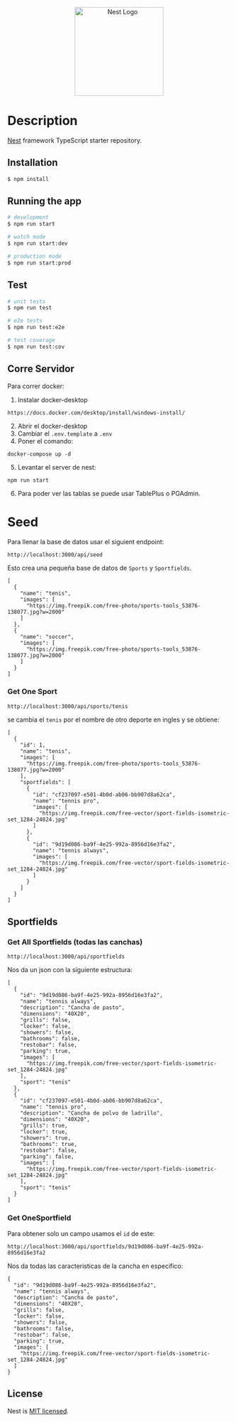 <p align="center">
  <a href="http://nestjs.com/" target="blank"><img src="https://nestjs.com/img/logo-small.svg" width="200" alt="Nest Logo" /></a>
</p>

# Description

[Nest](https://github.com/nestjs/nest) framework TypeScript starter repository.

## Installation

```bash
$ npm install
```

## Running the app

```bash
# development
$ npm run start

# watch mode
$ npm run start:dev

# production mode
$ npm run start:prod
```

## Test

```bash
# unit tests
$ npm run test

# e2e tests
$ npm run test:e2e

# test coverage
$ npm run test:cov
```

## Corre Servidor

Para correr docker:

1. Instalar docker-desktop

```
https://docs.docker.com/desktop/install/windows-install/
```

2. Abrir el docker-desktop
3. Cambiar el `.env.template` a `.env`
4. Poner el comando:

```
docker-compose up -d
```

5. Levantar el server de nest:

```
npm run start
```

6. Para poder ver las tablas se puede usar TablePlus o PGAdmin.

# Seed

Para llenar la base de datos usar el siguient endpoint:

```
http://localhost:3000/api/seed
```

Esto crea una pequeña base de datos de `Sports` y `Sportfields`.


```
[
  {
    "name": "tenis",
    "images": [
      "https://img.freepik.com/free-photo/sports-tools_53876-138077.jpg?w=2000"
    ]
  },
  {
    "name": "soccer",
    "images": [
      "https://img.freepik.com/free-photo/sports-tools_53876-138077.jpg?w=2000"
    ]
  }
]
```
### Get One Sport
```
http://localhost:3000/api/sports/tenis
```
se cambia el `tenis` por el nombre de otro deporte en ingles y se obtiene:

```
[
  {
    "id": 1,
    "name": "tenis",
    "images": [
      "https://img.freepik.com/free-photo/sports-tools_53876-138077.jpg?w=2000"
    ],
    "sportfields": [
      {
        "id": "cf237097-e501-4b0d-ab06-bb907d8a62ca",
        "name": "tennis pro",
        "images": [
          "https://img.freepik.com/free-vector/sport-fields-isometric-set_1284-24824.jpg"
        ]
      },
      {
        "id": "9d19d086-ba9f-4e25-992a-8956d16e3fa2",
        "name": "tennis always",
        "images": [
          "https://img.freepik.com/free-vector/sport-fields-isometric-set_1284-24824.jpg"
        ]
      }
    ]
  }
]
```

## Sportfields

### Get All Sportfields (todas las canchas)

```
http://localhost:3000/api/sportfields
```
Nos da un json con la siguiente estructura:
```
[
  {
    "id": "9d19d086-ba9f-4e25-992a-8956d16e3fa2",
    "name": "tennis always",
    "description": "Cancha de pasto",
    "dimensions": "40X20",
    "grills": false,
    "locker": false,
    "showers": false,
    "bathrooms": false,
    "restobar": false,
    "parking": true,
    "images": [
      "https://img.freepik.com/free-vector/sport-fields-isometric-set_1284-24824.jpg"
    ],
    "sport": "tenis"
  },
  {
    "id": "cf237097-e501-4b0d-ab06-bb907d8a62ca",
    "name": "tennis pro",
    "description": "Cancha de polvo de ladrillo",
    "dimensions": "40X20",
    "grills": true,
    "locker": true,
    "showers": true,
    "bathrooms": true,
    "restobar": false,
    "parking": false,
    "images": [
      "https://img.freepik.com/free-vector/sport-fields-isometric-set_1284-24824.jpg"
    ],
    "sport": "tenis"
  }
]
```

### Get OneSportfield

Para obtener solo un campo usamos el `id` de este:

```
http://localhost:3000/api/sportfields/9d19d086-ba9f-4e25-992a-8956d16e3fa2
```

Nos da todas las caracteristicas de la cancha en especifico:

```
{
  "id": "9d19d086-ba9f-4e25-992a-8956d16e3fa2",
  "name": "tennis always",
  "description": "Cancha de pasto",
  "dimensions": "40X20",
  "grills": false,
  "locker": false,
  "showers": false,
  "bathrooms": false,
  "restobar": false,
  "parking": true,
  "images": [
    "https://img.freepik.com/free-vector/sport-fields-isometric-set_1284-24824.jpg"
  ]
}
```

## License

Nest is [MIT licensed](LICENSE).
